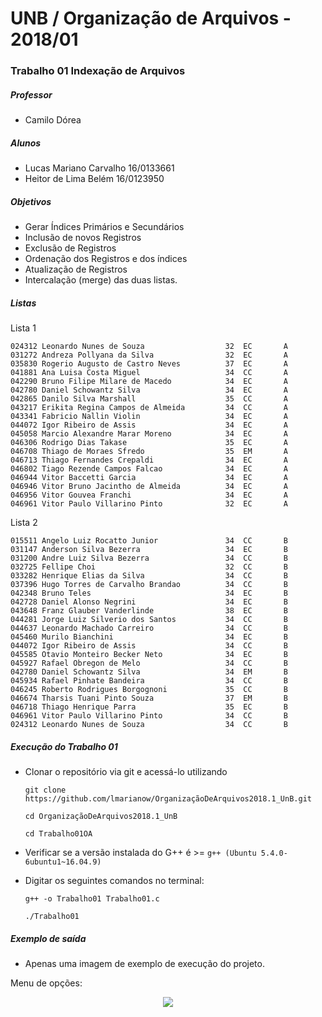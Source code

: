 # UNB / Organização de Arquivos - 2018/01
### Trabalho 01 Indexação de Arquivos

##### Professor 
- Camilo Dórea

##### Alunos
- Lucas Mariano Carvalho 16/0133661
- Heitor de Lima Belém   16/0123950

##### Objetivos
- Gerar Índices Primários e Secundários
- Inclusão de novos Registros
- Exclusão de Registros
- Ordenação dos Registros e dos índices
- Atualização de Registros
- Intercalação (merge) das duas listas.

##### Listas
Lista 1
  ```
024312 Leonardo Nunes de Souza                  32  EC       A
031272 Andreza Pollyana da Silva                32  EC       A
035830 Rogerio Augusto de Castro Neves          37  EC       A
041881 Ana Luisa Costa Miguel                   34  CC       A
042290 Bruno Filipe Milare de Macedo            34  EC       A
042780 Daniel Schowantz Silva                   34  EC       A
042865 Danilo Silva Marshall                    35  CC       A
043217 Erikita Regina Campos de Almeida         34  CC       A
043341 Fabricio Nallin Violin                   34  EC       A
044072 Igor Ribeiro de Assis                    34  EC       A
045058 Marcio Alexandre Marar Moreno            34  EC       A
046306 Rodrigo Dias Takase                      35  EC       A
046708 Thiago de Moraes Sfredo                  35  EM       A
046713 Thiago Fernandes Crepaldi                34  EC       A
046802 Tiago Rezende Campos Falcao              34  EC       A
046944 Vitor Baccetti Garcia                    34  EC       A
046946 Vitor Bruno Jacintho de Almeida          34  EC       A
046956 Vitor Gouvea Franchi                     34  EC       A
046961 Vitor Paulo Villarino Pinto              32  EC       A

  ```
Lista 2 
  ```
015511 Angelo Luiz Rocatto Junior               34  CC       B
031147 Anderson Silva Bezerra                   34  EC       B
031200 Andre Luiz Silva Bezerra                 34  CC       B
032725 Fellipe Choi                             32  CC       B
033282 Henrique Elias da Silva                  34  CC       B
037396 Hugo Torres de Carvalho Brandao          34  CC       B
042348 Bruno Teles                              34  EC       B
042728 Daniel Alonso Negrini                    34  EC       B
043648 Franz Glauber Vanderlinde                38  EC       B
044281 Jorge Luiz Silverio dos Santos           34  CC       B
044637 Leonardo Machado Carreiro                34  CC       B
045460 Murilo Bianchini                         34  EC       B
044072 Igor Ribeiro de Assis                    34  CC       B
045585 Otavio Monteiro Becker Neto              34  EC       B
045927 Rafael Obregon de Melo                   34  CC       B
042780 Daniel Schowantz Silva                   34  EM       B
045934 Rafael Pinhate Bandeira                  34  CC       B
046245 Roberto Rodrigues Borgognoni             35  CC       B
046674 Tharsis Tuani Pinto Souza                37  EM       B
046718 Thiago Henrique Parra                    35  EC       B
046961 Vitor Paulo Villarino Pinto              34  CC       B
024312 Leonardo Nunes de Souza                  34  CC       B

  ```

##### Execução do Trabalho 01
- Clonar o repositório via git e acessá-lo utilizando
  ```
  git clone https://github.com/lmarianow/OrganizaçãoDeArquivos2018.1_UnB.git
  ```
  ```
  cd OrganizaçãoDeArquivos2018.1_UnB
  ```
  ```
  cd Trabalho01OA
  ```
- Verificar se a versão instalada do G++ é >= ``` g++ (Ubuntu 5.4.0-6ubuntu1~16.04.9) ```

- Digitar os seguintes comandos no terminal:
  ```
  g++ -o Trabalho01 Trabalho01.c
  ```

  ```
  ./Trabalho01
  ```

##### Exemplo de saída
- Apenas uma imagem de exemplo de execução do projeto.

Menu de opções:
<p align="center">
<img src="https://i.imgur.com/VwmURSw.png">
</p>
